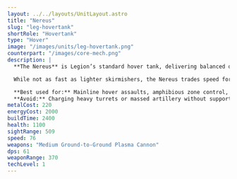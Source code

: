 ```yaml
---
layout: ../../layouts/UnitLayout.astro
title: "Nereus"
slug: "leg-hovertank"
shortRole: "Hovertank"
type: "Hover"
image: "/images/units/leg-hovertank.png"
counterpart: "/images/core-mech.png"
description: |
  **The Nereus** is Legion’s standard hover tank, delivering balanced offensive and defensive capabilities for controlling amphibious terrain. Armed with a medium plasma cannon and moderate armor, it forms the backbone of hover-based assaults and defenses.

  While not as fast as lighter skirmishers, the Nereus trades speed for staying power, able to absorb hits and return fire effectively in small-scale engagements. Its hover chassis allows it to support naval raids, pressure coastal bases, and reinforce across shallow water where land units can’t follow.

  **Best used for:** Mainline hover assaults, amphibious zone control, durable frontline anchor  
  **Avoid:** Charging heavy turrets or massed artillery without support
metalCost: 220
energyCost: 2000
buildTime: 2400
health: 1100
sightRange: 509
speed: 76
weapons: "Medium Ground-to-Ground Plasma Cannon"
dps: 61
weaponRange: 370 
techLevel: 1
---
```

